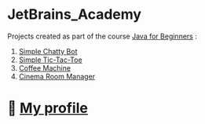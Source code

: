 # JetBrains_Academy

Projects created as part of the course [Java for Beginners](https://hyperskill.org/tracks/8) :

1. [Simple Chatty Bot](https://hyperskill.org/projects/113?track=8)
2. [Simple Tic-Tac-Toe](https://hyperskill.org/projects/48)
3. [Coffee Machine](https://hyperskill.org/projects/33)
4. [Cinema Room Manager](https://hyperskill.org/projects/133)

# 📘 [My profile](https://hyperskill.org/profile/236723954)
